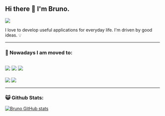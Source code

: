 ## Hi there 👋 I'm Bruno.

[<span><img src="https://img.shields.io/badge/linkedin-%230077B5.svg?&style=for-the-badge&logo=linkedin&logoColor=white" /></span>](https://www.linkedin.com/in/brunoesposito/)

I love to develop useful applications for everyday life. I'm driven by good ideas. 💡

---

### 🏃 Nowadays I am moved to:

<span><img src="https://img.shields.io/badge/react_native%20-%2320232a.svg?&style=for-the-badge&logo=react&logoColor=%2361DAFB"/></span>
<span><img src="https://img.shields.io/badge/react%20-%2320232a.svg?&style=for-the-badge&logo=react&logoColor=%2361DAFB"/></span>
<span><img src="https://img.shields.io/badge/nextjs%20-%2320232a.svg?&style=for-the-badge&logo=vercel&logoColor=%e26012"/></span>
---
<span><img src="https://img.shields.io/badge/typescript%20-%23007ACC.svg?&style=for-the-badge&logo=typescript&logoColor=white"/></span>
<span><img src="https://img.shields.io/badge/javascript%20-%23efd81d.svg?&style=for-the-badge&logo=javascript&logoColor=black"/></span>

---

### 😺 Github Stats:

[![Bruno GitHub stats](https://github-readme-stats.vercel.app/api?username=brunoesposito)](https://github.com/brunoesposito)
